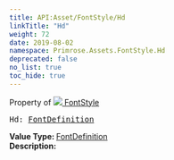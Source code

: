 ```yaml
---
title: API:Asset/FontStyle/Hd
linkTitle: "Hd"
weight: 72
date: 2019-08-02
namespace: Primrose.Assets.FontStyle.Hd
deprecated: false
no_list: true
toc_hide: true
---
```

Property of <a href="/docs/api-reference/Class/FontStyle"><img src="/icons/silk/default.png"/>&nbsp;FontStyle</a>
<pre class="method-declaration">
Hd: <a class="type" href="/docs/api-reference/Misc/FontDefinition">FontDefinition</a></pre>
<b>Value Type: </b>
<a class="type" href="/docs/api-reference/Misc/FontDefinition">FontDefinition</a>
<br/>
<b>Description: </b>